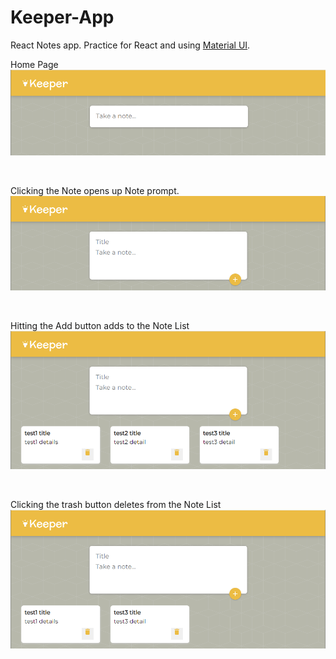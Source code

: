 # Keeper-App
React Notes app. Practice for React and using <a href="https://mui.com/material-ui/icons/">Material UI</a>.

Home Page
<img src="https://raw.githubusercontent.com/TimothyJan/Keeper-App/main/sceenshots/Home.png">

<br>

Clicking the Note opens up Note prompt.
<img src="https://raw.githubusercontent.com/TimothyJan/Keeper-App/main/sceenshots/Create-Note.png">

<br>

Hitting the Add button adds to the Note List
<img src="https://raw.githubusercontent.com/TimothyJan/Keeper-App/main/sceenshots/Note-List.png">

<br>

Clicking the trash button deletes from the Note List
<img src="https://raw.githubusercontent.com/TimothyJan/Keeper-App/main/sceenshots/Delete.png">
